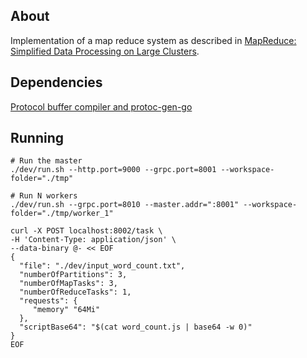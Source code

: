 ## About

Implementation of a map reduce system as described in [MapReduce: Simplified Data Processing on Large Clusters](https://static.googleusercontent.com/media/research.google.com/en//archive/mapreduce-osdi04.pdf).

## Dependencies

[Protocol buffer compiler and protoc-gen-go](https://grpc.io/docs/languages/go/quickstart/)

## Running

```
# Run the master
./dev/run.sh --http.port=9000 --grpc.port=8001 --workspace-folder="./tmp"

# Run N workers
./dev/run.sh --grpc.port=8010 --master.addr=":8001" --workspace-folder="./tmp/worker_1"
```

```console
curl -X POST localhost:8002/task \
-H 'Content-Type: application/json' \
--data-binary @- << EOF
{
  "file": "./dev/input_word_count.txt",
  "numberOfPartitions": 3,
  "numberOfMapTasks": 3,
  "numberOfReduceTasks": 1,
  "requests": {
     "memory" "64Mi"
  },
  "scriptBase64": "$(cat word_count.js | base64 -w 0)"
}
EOF
```
